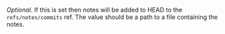 *Optional*. If this is set then notes will be added to HEAD to the `refs/notes/commits` ref. The value should be a path to a file containing the notes.